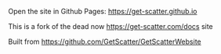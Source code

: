 Open the site in Github Pages: https://get-scatter.github.io

This is a fork of the dead now https://get-scatter.com/docs site

Built from https://github.com/GetScatter/GetScatterWebsite
